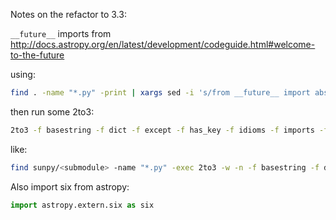 Notes on the refactor to 3.3:

`__future__` imports from http://docs.astropy.org/en/latest/development/codeguide.html#welcome-to-the-future

using: 
```bash
find . -name "*.py" -print | xargs sed -i 's/from __future__ import absolute_import/from __future__ import absolute_import, division, print_function, unicode_literals/g'
```
then run some 2to3:

```bash
2to3 -f basestring -f dict -f except -f has_key -f idioms -f imports -f itertools -f itertools_imports -f unicode -f xrange -f print
```

like:
```bash
find sunpy/<submodule> -name "*.py" -exec 2to3 -w -n -f basestring -f dict -f except -f has_key -f idioms -f imports -f itertools -f itertools_imports -f unicode -f xrange {} \;
```

Also import six from astropy:

```python
import astropy.extern.six as six
```
